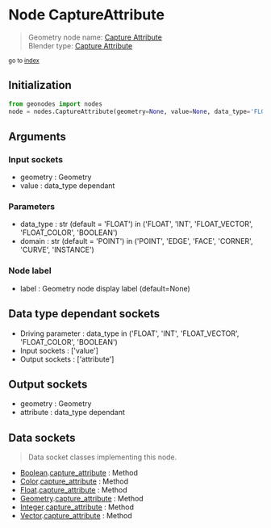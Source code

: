 
# Node CaptureAttribute

> Geometry node name: [Capture Attribute](https://docs.blender.org/manual/en/latest/modeling/geometry_nodes/attribute/capture_attribute.html)<br>
  Blender type: [Capture Attribute](https://docs.blender.org/api/current/bpy.types.GeometryNodeCaptureAttribute.html)
  
<sub>go to [index](/docs/index.md)</sub>

Initialization
--------------

```python
from geonodes import nodes
node = nodes.CaptureAttribute(geometry=None, value=None, data_type='FLOAT', domain='POINT', label=None)
```



## Arguments


### Input sockets

- geometry : Geometry
- value : data_type dependant

### Parameters

- data_type : str (default = 'FLOAT') in ('FLOAT', 'INT', 'FLOAT_VECTOR', 'FLOAT_COLOR', 'BOOLEAN')
- domain : str (default = 'POINT') in ('POINT', 'EDGE', 'FACE', 'CORNER', 'CURVE', 'INSTANCE')

### Node label

- label : Geometry node display label (default=None)

## Data type dependant sockets

- Driving parameter : data_type in ('FLOAT', 'INT', 'FLOAT_VECTOR', 'FLOAT_COLOR', 'BOOLEAN')
- Input sockets  : ['value']
- Output sockets : ['attribute']   
  
  

## Output sockets

- geometry : Geometry
- attribute : data_type dependant

## Data sockets

> Data socket classes implementing this node.
  
  
- [Boolean](/docs/sockets/Boolean.md).[capture_attribute](/docs/sockets/Boolean.md#capture_attribute) : Method
- [Color](/docs/sockets/Color.md).[capture_attribute](/docs/sockets/Color.md#capture_attribute) : Method
- [Float](/docs/sockets/Float.md).[capture_attribute](/docs/sockets/Float.md#capture_attribute) : Method
- [Geometry](/docs/sockets/Geometry.md).[capture_attribute](/docs/sockets/Geometry.md#capture_attribute) : Method
- [Integer](/docs/sockets/Integer.md).[capture_attribute](/docs/sockets/Integer.md#capture_attribute) : Method
- [Vector](/docs/sockets/Vector.md).[capture_attribute](/docs/sockets/Vector.md#capture_attribute) : Method
  

